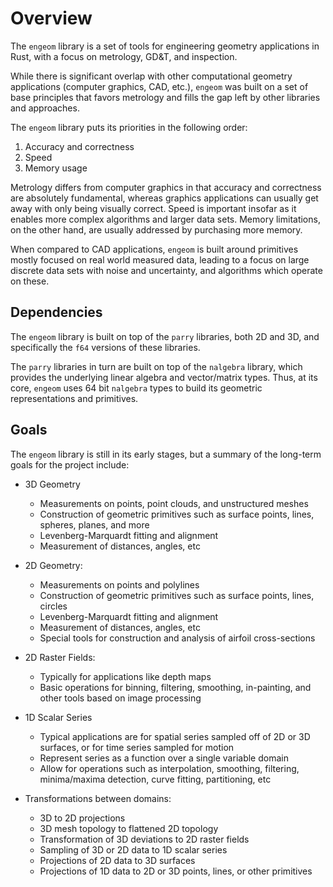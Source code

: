# Overview

The `engeom` library is a set of tools for engineering geometry applications in Rust, with a focus on metrology, GD&T, and inspection.  

While there is significant overlap with other computational geometry applications (computer graphics, CAD, etc.), `engeom` was built on a set of base principles that favors metrology and fills the gap left by other libraries and approaches.

The `engeom` library puts its priorities in the following order:

1. Accuracy and correctness
2. Speed
3. Memory usage

Metrology differs from computer graphics in that accuracy and correctness are absolutely fundamental, whereas graphics applications can usually get away with only being visually correct. Speed is important insofar as it enables more complex algorithms and larger data sets.  Memory limitations, on the other hand, are usually addressed by purchasing more memory.

When compared to CAD applications, `engeom` is built around primitives mostly focused on real world measured data, leading to a focus on large discrete data sets with noise and uncertainty, and algorithms which operate on these.

## Dependencies

The `engeom` library is built on top of the `parry` libraries, both 2D and 3D, and specifically the `f64` versions of these libraries.

The `parry` libraries in turn are built on top of the `nalgebra` library, which provides the underlying linear algebra and vector/matrix types.  Thus, at its core, `engeom` uses 64 bit `nalgebra` types to build its geometric representations and primitives.


## Goals

The `engeom` library is still in its early stages, but a summary of the long-term goals for the project include:

* 3D Geometry
    * Measurements on points, point clouds, and unstructured meshes
    * Construction of geometric primitives such as surface points, lines, spheres, planes, and more
    * Levenberg-Marquardt fitting and alignment
    * Measurement of distances, angles, etc

* 2D Geometry:
    * Measurements on points and polylines
    * Construction of geometric primitives such as surface points, lines, circles
    * Levenberg-Marquardt fitting and alignment
    * Measurement of distances, angles, etc
    * Special tools for construction and analysis of airfoil cross-sections

* 2D Raster Fields:
    * Typically for applications like depth maps
    * Basic operations for binning, filtering, smoothing, in-painting, and other tools based on image processing

* 1D Scalar Series
    * Typical applications are for spatial series sampled off of 2D or 3D surfaces, or for time series sampled for motion
    * Represent series as a function over a single variable domain
    * Allow for operations such as interpolation, smoothing, filtering, minima/maxima detection, curve fitting, partitioning, etc

* Transformations between domains:
    * 3D to 2D projections
    * 3D mesh topology to flattened 2D topology
    * Transformation of 3D deviations to 2D raster fields
    * Sampling of 3D or 2D data to 1D scalar series
    * Projections of 2D data to 3D surfaces
    * Projections of 1D data to 2D or 3D points, lines, or other primitives